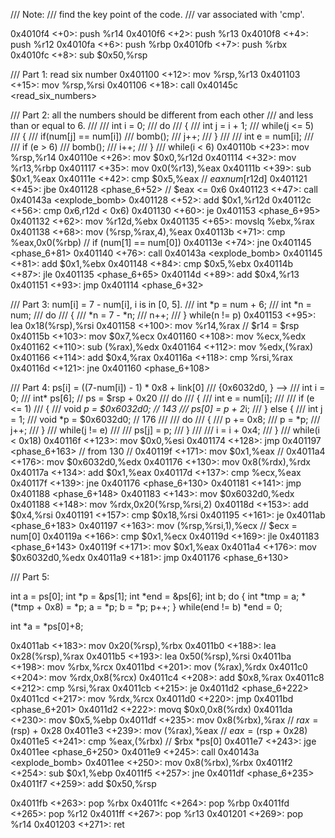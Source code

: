 /// Note: 
///   find the key point of the code.
///   var associated with 'cmp'. 

0x4010f4 <+0>: push   %r14
0x4010f6 <+2>: push   %r13
0x4010f8 <+4>: push   %r12
0x4010fa <+6>: push   %rbp
0x4010fb <+7>: push   %rbx
0x4010fc <+8>: sub    $0x50,%rsp

/// Part 1: read six number
0x401100 <+12>:  mov    %rsp,%r13
0x401103 <+15>:  mov    %rsp,%rsi
0x401106 <+18>:  call   0x40145c <read_six_numbers>

/// Part 2: all the numbers should be different from each other 
///  and less than or equal to 6.
///
/// int i = 0;
/// do 
/// {
///   int j = i + 1;
///   while(j <= 5)
///   {
///     if(num[j] == num[i])
///       bomb();
///     j++;
///   }
/// 
///   int e = num[i];
/// 
///   if (e > 6)
///     bomb();
///   i++;
/// }
/// while(i < 6)
0x40110b <+23>:  mov    %rsp,%r14
0x40110e <+26>:  mov    $0x0,%r12d
0x401114 <+32>:  mov    %r13,%rbp
0x401117 <+35>:  mov    0x0(%r13),%eax
0x40111b <+39>:  sub    $0x1,%eax
0x40111e <+42>:  cmp    $0x5,%eax               // $eax num[$r12d]
0x401121 <+45>:  jbe    0x401128 <phase_6+52>   // $eax <= 0x6
0x401123 <+47>:  call   0x40143a <explode_bomb>
0x401128 <+52>:  add    $0x1,%r12d
0x40112c <+56>:  cmp    $0x6,%r12d              // do {...} while($r12d < 0x6)
0x401130 <+60>:  je     0x401153 <phase_6+95>
0x401132 <+62>:  mov    %r12d,%ebx
0x401135 <+65>:  movslq %ebx,%rax
0x401138 <+68>:  mov    (%rsp,%rax,4),%eax
0x40113b <+71>:  cmp    %eax,0x0(%rbp)          // if (num[1] == num[0]) 
0x40113e <+74>:  jne    0x401145 <phase_6+81>
0x401140 <+76>:  call   0x40143a <explode_bomb>
0x401145 <+81>:  add    $0x1,%ebx
0x401148 <+84>:  cmp    $0x5,%ebx
0x40114b <+87>:  jle    0x401135 <phase_6+65>
0x40114d <+89>:  add    $0x4,%r13
0x401151 <+93>:  jmp    0x401114 <phase_6+32>

/// Part 3: num[i] = 7 - num[i], i is in [0, 5].
/// int *p = num + 6;
/// int *n = num;
/// do
/// {
///   *n = 7 - *n;
///   n++;
/// }
while(n != p)
0x401153 <+95>:  lea    0x18(%rsp),%rsi
0x401158 <+100>: mov    %r14,%rax               // $r14 = $rsp
0x40115b <+103>: mov    $0x7,%ecx
0x401160 <+108>: mov    %ecx,%edx
0x401162 <+110>: sub    (%rax),%edx
0x401164 <+112>: mov    %edx,(%rax)
0x401166 <+114>: add    $0x4,%rax
0x40116a <+118>: cmp    %rsi,%rax
0x40116d <+121>: jne    0x401160 <phase_6+108>

/// Part 4: ps[i] = ((7-num[i]) - 1) * 0x8 + link[0]
/// {0x6032d0, } --> 
/// int i = 0;
/// int* ps[6];                     // ps = $rsp + 0x20
/// do
/// {
///   int e = num[i];
/// 
///   if (e <= 1)
///   {
///     void *p = $0x6032d0;        // 143
///     ps[0] = p + 2*i;
///   } else {
///     int j = 1;
///     void *p = $0x6032d0;        // 176
/// 
///     do
///     {
///       p += 0x8;
///       p = *p;
///       j++;
///     }
///     while(j != e) 
/// 
///     ps[j] = p;
///   }
/// 
///   i = i + 0x4;
/// }
/// while(i < 0x18)
0x40116f <+123>: mov    $0x0,%esi
0x401174 <+128>: jmp    0x401197 <phase_6+163>
// from 130
// 0x40119f <+171>: mov    $0x1,%eax
// 0x4011a4 <+176>: mov    $0x6032d0,%edx
0x401176 <+130>: mov    0x8(%rdx),%rdx          
0x40117a <+134>: add    $0x1,%eax
0x40117d <+137>: cmp    %ecx,%eax
0x40117f <+139>: jne    0x401176 <phase_6+130>
0x401181 <+141>: jmp    0x401188 <phase_6+148>
0x401183 <+143>: mov    $0x6032d0,%edx
0x401188 <+148>: mov    %rdx,0x20(%rsp,%rsi,2)
0x40118d <+153>: add    $0x4,%rsi
0x401191 <+157>: cmp    $0x18,%rsi
0x401195 <+161>: je     0x4011ab <phase_6+183>
0x401197 <+163>: mov    (%rsp,%rsi,1),%ecx      // $ecx = num[0]
0x40119a <+166>: cmp    $0x1,%ecx
0x40119d <+169>: jle    0x401183 <phase_6+143>
0x40119f <+171>: mov    $0x1,%eax
0x4011a4 <+176>: mov    $0x6032d0,%edx
0x4011a9 <+181>: jmp    0x401176 <phase_6+130>

/// Part 5: 

int a = ps[0];
int *p = &ps[1];
int *end = &ps[6];
int b;
do
{
  int *tmp = a;
  *(*tmp + 0x8) = *p;
  a = *p;
  b = *p;
  p++;
}
while(end != b)
*end = 0;

int *a = *ps[0]+8;

0x4011ab <+183>: mov    0x20(%rsp),%rbx
0x4011b0 <+188>: lea    0x28(%rsp),%rax
0x4011b5 <+193>: lea    0x50(%rsp),%rsi
0x4011ba <+198>: mov    %rbx,%rcx
0x4011bd <+201>: mov    (%rax),%rdx
0x4011c0 <+204>: mov    %rdx,0x8(%rcx)
0x4011c4 <+208>: add    $0x8,%rax
0x4011c8 <+212>: cmp    %rsi,%rax
0x4011cb <+215>: je     0x4011d2 <phase_6+222>
0x4011cd <+217>: mov    %rdx,%rcx
0x4011d0 <+220>: jmp    0x4011bd <phase_6+201>
0x4011d2 <+222>: movq   $0x0,0x8(%rdx)
0x4011da <+230>: mov    $0x5,%ebp
0x4011df <+235>: mov    0x8(%rbx),%rax              // $rax = ($rsp) + 0x28
0x4011e3 <+239>: mov    (%rax),%eax                 // $eax = ($rsp + 0x28)
0x4011e5 <+241>: cmp    %eax,(%rbx)                 // $rbx *ps[0]
0x4011e7 <+243>: jge    0x4011ee <phase_6+250>
0x4011e9 <+245>: call   0x40143a <explode_bomb>
0x4011ee <+250>: mov    0x8(%rbx),%rbx
0x4011f2 <+254>: sub    $0x1,%ebp
0x4011f5 <+257>: jne    0x4011df <phase_6+235>
0x4011f7 <+259>: add    $0x50,%rsp

0x4011fb <+263>: pop    %rbx
0x4011fc <+264>: pop    %rbp
0x4011fd <+265>: pop    %r12
0x4011ff <+267>: pop    %r13
0x401201 <+269>: pop    %r14
0x401203 <+271>: ret   
